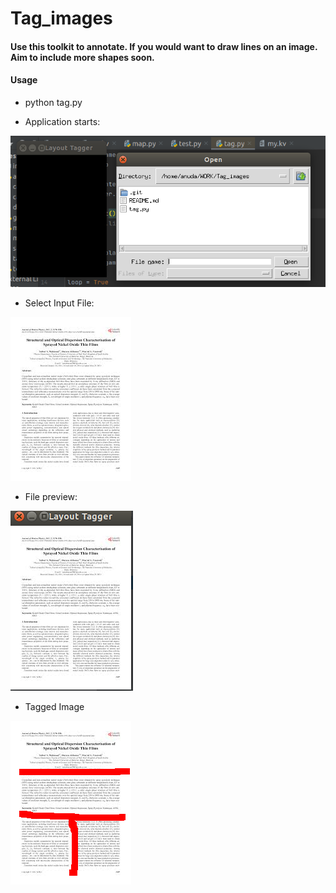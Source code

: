 # Tag_images
#### Use this toolkit to annotate. If you would want to draw lines on an image. Aim to include more shapes soon.

#### Usage
- python tag.py

- Application starts:

![Application](https://github.com/anuda/Tag_images/blob/master/tool1.png)

- Select Input File:

![Input Data](https://github.com/anuda/Tag_images/blob/master/download.jpeg)

- File preview:

![Select File](https://github.com/anuda/Tag_images/blob/master/tool2.png)

- Tagged Image

![Output File](https://github.com/anuda/Tag_images/blob/master/taggeddownload.jpeg.png)


